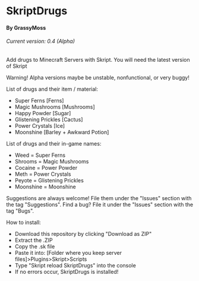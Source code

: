 SkriptDrugs
===========
#### By GrassyMoss
###### Current version: 0.4 (Alpha)

Add drugs to Minecraft Servers with Skript.
You will need the latest version of Skript

Warning! Alpha versions maybe be unstable, nonfunctional, or very buggy!

List of drugs and their item / material:
- Super Ferns [Ferns]
- Magic Mushrooms [Mushrooms]
- Happy Powder [Sugar]
- Glistening Prickles [Cactus]
- Power Crystals [Ice]
- Moonshine [Barley + Awkward Potion]

List of drugs and their in-game names:
- Weed = Super Ferns
- Shrooms = Magic Mushrooms
- Cocaine = Power Powder
- Meth = Power Crystals
- Peyote = Glistening Prickles
- Moonshine = Moonshine

Suggestions are always welcome! File them under the "Issues" section with the tag "Suggestions".
Find a bug? File it under the "Issues" section with the tag "Bugs".

How to install:
 - Download this repository by clicking "Download as ZIP"
 - Extract the .ZIP
 - Copy the .sk file
 - Paste it into:
	[Folder where you keep server files]>Plugins>Skript>Scripts
 - Type "Skript reload SkriptDrugs" into the console
 - If no errors occur, SkriptDrugs is installed!